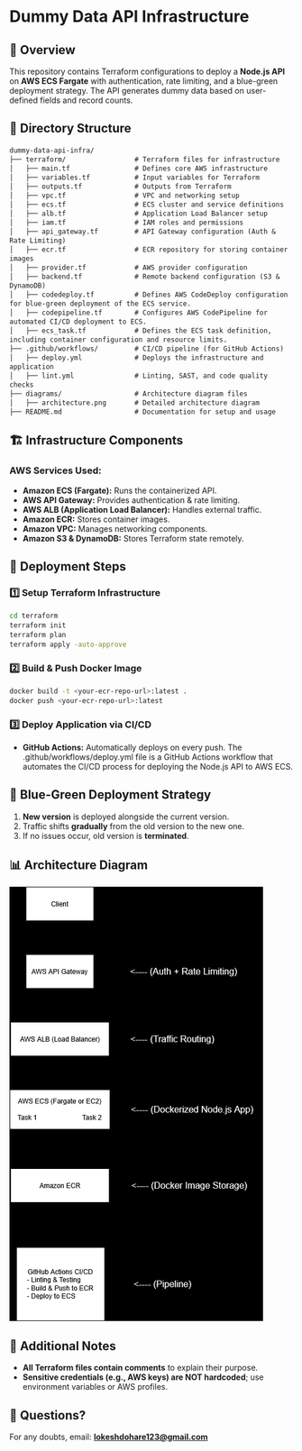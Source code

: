# Dummy Data API Infrastructure

## 📌 Overview
This repository contains Terraform configurations to deploy a **Node.js API** on **AWS ECS Fargate** with authentication, rate limiting, and a blue-green deployment strategy. The API generates dummy data based on user-defined fields and record counts.

## 📂 Directory Structure
```
dummy-data-api-infra/
├── terraform/                 # Terraform files for infrastructure
│   ├── main.tf                # Defines core AWS infrastructure
│   ├── variables.tf           # Input variables for Terraform
│   ├── outputs.tf             # Outputs from Terraform
│   ├── vpc.tf                 # VPC and networking setup
│   ├── ecs.tf                 # ECS cluster and service definitions
│   ├── alb.tf                 # Application Load Balancer setup
│   ├── iam.tf                 # IAM roles and permissions
│   ├── api_gateway.tf         # API Gateway configuration (Auth & Rate Limiting)
│   ├── ecr.tf                 # ECR repository for storing container images
│   ├── provider.tf            # AWS provider configuration
│   ├── backend.tf             # Remote backend configuration (S3 & DynamoDB)
│   ├── codedeploy.tf          # Defines AWS CodeDeploy configuration for blue-green deployment of the ECS service.
│   ├── codepipeline.tf        # Configures AWS CodePipeline for automated CI/CD deployment to ECS.
│   ├── ecs_task.tf            # Defines the ECS task definition, including container configuration and resource limits.
├── .github/workflows/         # CI/CD pipeline (for GitHub Actions)
│   ├── deploy.yml             # Deploys the infrastructure and application
│   ├── lint.yml               # Linting, SAST, and code quality checks
├── diagrams/                  # Architecture diagram files
│   ├── architecture.png       # Detailed architecture diagram
├── README.md                  # Documentation for setup and usage
```

## 🏗️ Infrastructure Components
### **AWS Services Used:**
- **Amazon ECS (Fargate):** Runs the containerized API.
- **AWS API Gateway:** Provides authentication & rate limiting.
- **AWS ALB (Application Load Balancer):** Handles external traffic.
- **Amazon ECR:** Stores container images.
- **Amazon VPC:** Manages networking components.
- **Amazon S3 & DynamoDB:** Stores Terraform state remotely.

## 📜 Deployment Steps
### **1️⃣ Setup Terraform Infrastructure**
```sh
cd terraform
terraform init
terraform plan
terraform apply -auto-approve
```
### **2️⃣ Build & Push Docker Image**
```sh
docker build -t <your-ecr-repo-url>:latest .
docker push <your-ecr-repo-url>:latest
```
### **3️⃣ Deploy Application via CI/CD**
- **GitHub Actions:** Automatically deploys on every push.
    The .github/workflows/deploy.yml file is a GitHub Actions workflow that automates the CI/CD process for deploying the Node.js API to AWS ECS.

## 🔄 Blue-Green Deployment Strategy
1. **New version** is deployed alongside the current version.
2. Traffic shifts **gradually** from the old version to the new one.
3. If no issues occur, old version is **terminated**.

## 📊 Architecture Diagram
![Architecture](diagrams/architecture.png)

## 📝 Additional Notes
- **All Terraform files contain comments** to explain their purpose.
- **Sensitive credentials (e.g., AWS keys) are NOT hardcoded**; use environment variables or AWS profiles.

## 📧 Questions?
For any doubts, email: **lokeshdohare123@gmail.com**

